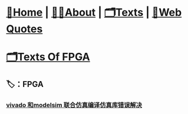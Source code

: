 # [🏡Home](/) |   [👨‍💻About](/about)  |   [🗂️Texts](/allTexts)   |   [💬Web Quotes](/webQuotes)

# [🗂️Texts Of FPGA](/subPages/fpga)



## 🏷️：FPGA

### [vivado 和modelsim 联合仿真编译仿真库错误解决](/subPages/fpga/vivado_modelSim_sim_error)